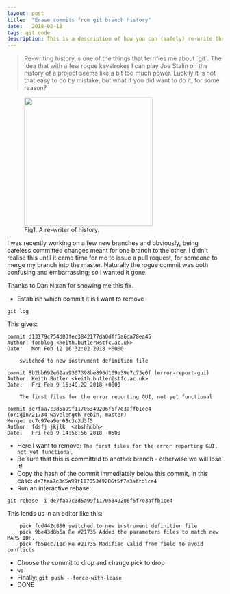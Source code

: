```yaml
---
layout: post
title:  "Erase commits from git branch history"
date:   2018-02-18
tags: git code
description: This is a description of how you can (safely) re-write the history of a Git branch to remove unwanted commits.
---
```



<blockquote>Re-writing history is one of the things that terrifies me about `git`. The idea that with a few rogue keystrokes I can play Joe Stalin on the history of a project seems like a bit too much power. Luckily it is not that easy to do by mistake, but what if you did want to do it, for some reason?</blockquote>


<figure>
	<img src="{{ '/assets/images/stalin.jpg' | prepend: site.baseurl }}" alt="" width="300"> 
	<figcaption>Fig1. A re-writer of history.</figcaption>
</figure>

I was recently working on a few new branches and obviously, being careless committed changes meant for one branch to the other. I didn't realise this until it came time for me to issue a pull request, for someone to merge my branch into the master. Naturally the rogue commit was both confusing and embarrassing; so I wanted it gone. 

Thanks to Dan Nixon for showing me this fix.

* Establish which commit it is I want to remove  

```
git log
```

This gives:

```
commit d13179c754d03fec3842177da0dff5a6da78ea45
Author: fodblog <keith.butler@stfc.ac.uk>
Date:   Mon Feb 12 16:32:02 2018 +0000

    switched to new instrument definition file

commit 8b2bb692e62aa9307398be896d109e39e7c73e6f (error-report-gui)
Author: Keith Butler <keith.butler@stfc.ac.uk>
Date:   Fri Feb 9 16:49:22 2018 +0000

    The first files for the error reporting GUI, not yet functional

commit de7faa7c3d5a99f11705349206f5f7e3affb1ce4 (origin/21734_wavelength_rebin, master)
Merge: ec7c97ea9e 68c3c3d3f5
Author: fdsfj jkjlk  <abshhdbh>
Date:   Fri Feb 9 14:58:56 2018 -0500
```
* Here I want to remove: `The first files for the error reporting GUI, not yet functional`
* Be sure that this is committed to another branch - otherwise we will lose it!
* Copy the hash of the commit immediately below this commit, in this case: `de7faa7c3d5a99f11705349206f5f7e3affb1ce4`
* Run an interactive rebase:

 ```
 git rebase -i de7faa7c3d5a99f11705349206f5f7e3affb1ce4
 ```
 
This lands us in an editor like this:
```
	pick fcd442c880 switched to new instrument definition file
	pick 9be43d8b6a Re #21735 Added the parameters files to match new MAPS IDF.
	pick fb5ecc711c Re #21735 Modified valid from field to avoid conflicts
```
* Choose the commit to drop and change pick to drop
* `wq`
* Finally: `git push --force-with-lease`
* DONE

